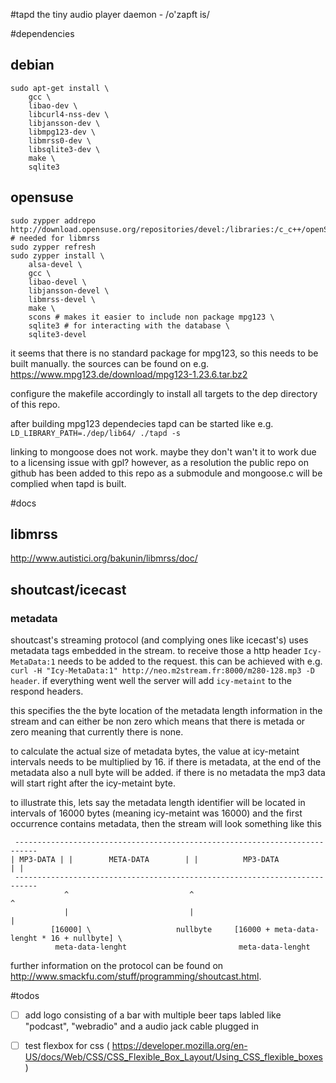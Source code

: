 #tapd
the tiny audio player daemon - /o'zapft is/

#dependencies

## debian
```
sudo apt-get install \
    gcc \
    libao-dev \
    libcurl4-nss-dev \
    libjansson-dev \
    libmpg123-dev \
    libmrss0-dev \
    libsqlite3-dev \
    make \
    sqlite3
```

## opensuse
```
sudo zypper addrepo http://download.opensuse.org/repositories/devel:/libraries:/c_c++/openSUSE_Factory/devel:libraries:c_c++.repo # needed for libmrss
sudo zypper refresh
sudo zypper install \
    alsa-devel \
    gcc \
    libao-devel \
    libjansson-devel \
    libmrss-devel \
    make \
    scons # makes it easier to include non package mpg123 \
    sqlite3 # for interacting with the database \
    sqlite3-devel
```

it seems that there is no standard package for mpg123, so this needs to be built manually.
the sources can be found on e.g. https://www.mpg123.de/download/mpg123-1.23.6.tar.bz2

configure the makefile accordingly to install all targets to the dep directory of this repo.

after building mpg123 dependecies tapd can be started like e.g. `LD_LIBRARY_PATH=./dep/lib64/ ./tapd -s`

linking to mongoose does not work. maybe they don't wan't it to work due to a licensing issue with gpl?
however, as a resolution the public repo on github has been added to this repo as a submodule and mongoose.c will be complied when tapd is built.

#docs

## libmrss
http://www.autistici.org/bakunin/libmrss/doc/

## shoutcast/icecast
### metadata
shoutcast's streaming protocol (and complying ones like icecast's) uses metadata tags embedded in the stream.
to receive those a http header `Icy-MetaData:1` needs to be added to the request. this can be achieved with e.g. `curl -H "Icy-MetaData:1" http://neo.m2stream.fr:8000/m280-128.mp3 -D header`. if everything went well the server will add `icy-metaint` to the respond headers.

this specifies the the byte location of the metadata length information in the stream and can either be non zero which means that there is metada or zero meaning that currently there is none.

to calculate the actual size of metadata bytes, the value at icy-metaint intervals needs to be multiplied by 16.
if there is metadata, at the end of the metadata also a null byte will be added. if there is no metadata the mp3 data will start right after the icy-metaint byte.

to illustrate this, lets say the metadata length identifier will be located in intervals of 16000 bytes (meaning icy-metaint was 16000) and the first occurrence contains metadata, then the stream will look something like this

```
 ---------------------------------------------------------------------------
| MP3-DATA | |        META-DATA        | |          MP3-DATA          | |
 ---------------------------------------------------------------------------
            ^                           ^                              ^
            |                           |                              |
         [16000] \                   nullbyte     [16000 + meta-data-lenght * 16 + nullbyte] \
          meta-data-lenght                         meta-data-lenght

```

further information on the protocol can be found on http://www.smackfu.com/stuff/programming/shoutcast.html.

#todos

- [ ] add logo consisting of a bar with multiple beer taps labled like "podcast", "webradio" and a audio jack cable plugged in
- [ ] test flexbox for css ( https://developer.mozilla.org/en-US/docs/Web/CSS/CSS_Flexible_Box_Layout/Using_CSS_flexible_boxes )

